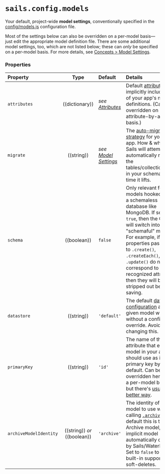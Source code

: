 # `sails.config.models`

Your default, project-wide **model settings**, conventionally specified in the [config/models.js](https://sailsjs.com/documentation/anatomy/config/models-js) configuration file.

Most of the settings below can also be overridden on a per-model basis&mdash;just edit the appropriate model definition file.  There are some additional model settings, too, which are not listed below; these can _only_ be specified on a per-model basis.  For more details, see [Concepts > Model Settings](https://sailsjs.com/documentation/concepts/orm/model-settings).

### Properties


  Property             | Type            | Default                         | Details
 :---------------------|:---------------:|:------------------------------- |:--------
  `attributes`         | ((dictionary))  | _see [Attributes](https://sailsjs.com/documentation/concepts/models-and-orm/attributes)_ | Default [attributes](https://sailsjs.com/documentation/concepts/models-and-orm/attributes) to implicitly include in all of your app's model definitions.  (Can be overridden on an attribute-by-attribute basis.)
 `migrate`             | ((string))   | _see [Model Settings](https://sailsjs.com/documentation/concepts/orm/model-settings)_        | The [auto-migration strategy](https://sailsjs.com/documentation/concepts/models-and-orm/model-settings#?migrate) for your Sails app.  How & whether Sails will attempt to automatically rebuild the tables/collections/etc. in your schema every time it lifts.
 `schema`              | ((boolean))     | `false`                      | Only relevant for models hooked up to a schemaless database like MongoDB.  If set to `true`, then the ORM will switch into "schemaful" mode.  For example, if properties passed in to `.create()`, `.createEach()`, or `.update()` do not correspond to recognized attributes, then they will be stripped out before saving.
 `datastore`           | ((string))   | `'default'`                     | The default [datastore configuration](https://sailsjs.com/documentation/reference/configuration/sails-config-datastores) any given model will use without a configured override.  Avoid changing this.
 `primaryKey`          | ((string))   | `'id'`             | The name of the attribute that every model in your app should use as its primary key by default.  Can be overridden here or on a per-model basis, but there's [usually a better way](https://sailsjs.com/documentation/concepts/models-and-orm/model-settings#?primarykey).
  `archiveModelIdentity` | ((string)) _or_ ((boolean))   | `'archive'`             | The identity of the model to use when calling [`.archive()`](https://sailsjs.com/documentation/reference/waterline-orm/models/archive).  By default this is the Archive model, an implicit model automatically defined by Sails/Waterline.  Set to `false` to disable built-in support for soft-deletes.

<docmeta name="displayName" value="sails.config.models">
<docmeta name="pageType" value="property">
